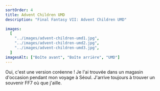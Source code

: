 ```yaml
---
sortOrder: 4
title: Advent Children UMD
description: "Final Fantasy VII: Advent Children UMD"

images:
  [
    "../images/advent-children-umd1.jpg",
    "../images/advent-children-umd2.jpg",
    "../images/advent-children-umd3.jpg",
  ]
imagesAlt: ["Boîte avant", "Boîte arrière", "UMD"]
---
```


Oui, c'est une version coréenne ! Je l'ai trouvée dans un magasin d'occasion pendant mon voyage à Séoul. J'arrive toujours à trouver un souvenir FF7 où que j'aille.
